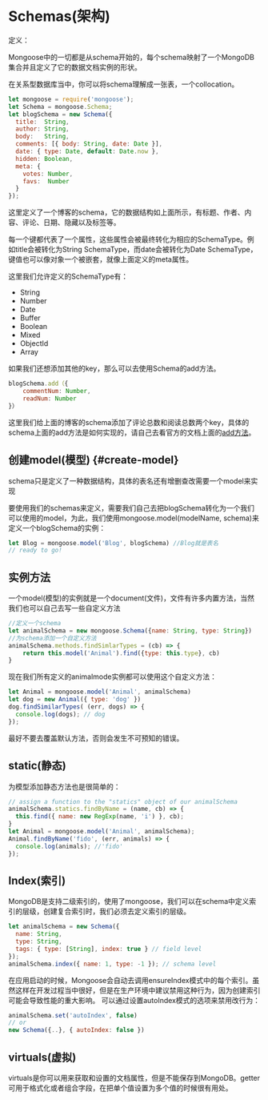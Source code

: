 # Schemas\(架构\)

定义：

Mongoose中的一切都是从schema开始的，每个schema映射了一个MongoDB集合并且定义了它的数据文档实例的形状。

在关系型数据库当中，你可以将schema理解成一张表，一个collocation。

```js
let mongoose = require('mongoose');
let Schema = mongoose.Schema;
let blogSchema = new Schema({
  title:  String,
  author: String,
  body:   String,
  comments: [{ body: String, date: Date }],
  date: { type: Date, default: Date.now },
  hidden: Boolean,
  meta: {
    votes: Number,
    favs:  Number
  }
});
```

这里定义了一个博客的schema，它的数据结构如上面所示，有标题、作者、内容、评论、日期、隐藏以及标签等。

每一个键都代表了一个属性，这些属性会被最终转化为相应的SchemaType。例如title会被转化为String SchemaType，而date会被转化为Date SchemaType，键值也可以像对象一个被嵌套，就像上面定义的meta属性。

这里我们允许定义的SchemaType有：

* String
* Number
* Date
* Buffer
* Boolean
* Mixed
* ObjectId
* Array

如果我们还想添加其他的key，那么可以去使用Schema的add方法。

```js
blogSchema.add（{
    commentNum: Number,
    readNum: Number
}）
```

这里我们给上面的博客的schema添加了评论总数和阅读总数两个key，具体的schema上面的add方法是如何实现的，请自己去看官方的文档上面的[add方法](http://www.nodeclass.com/api/mongoose.html#schema_Schema-add)。

## 创建model\(模型\) {#create-model}

schema只是定义了一种数据结构，具体的表名还有增删查改需要一个model来实现

要使用我们的schemas来定义，需要我们自己去把blogSchema转化为一个我们可以使用的model，为此，我们使用mongoose.model\(modelName, schema\)来定义一个blogSchema的实例：

```js
let Blog = mongoose.model('Blog', blogSchema) //Blog就是表名
// ready to go!
```

## 实例方法

一个model\(模型\)的实例就是一个document\(文件\)，文件有许多内置方法，当然我们也可以自己去写一些自定义方法

```js
//定义一个schema
let animalSchema = new mongoose.Schema({name: String, type: String})
//为schema添加一个自定义方法
animalSchema.methods.findSimlarTypes = (cb) => {
    return this.model('Animal').find({type: this.type}, cb)
}
```

现在我们所有定义的animalmode实例都可以使用这个自定义方法：

```js
let Animal = mongoose.model('Animal', animalSchema)
let dog = new Animal({ type: 'dog' })
dog.findSimilarTypes( (err, dogs) => {
  console.log(dogs); // dog
});
```

最好不要去覆盖默认方法，否则会发生不可预知的错误。

## static\(静态\)

为模型添加静态方法也是很简单的：

```js
// assign a function to the "statics" object of our animalSchema
animalSchema.statics.findByName = (name, cb) => {
  this.find({ name: new RegExp(name, 'i') }, cb);
}
let Animal = mongoose.model('Animal', animalSchema);
Animal.findByName('fido', (err, animals) => {
  console.log(animals); //'fido'
});
```

## Index\(索引\)

MongoDB是支持二级索引的，使用了mongoose，我们可以在schema中定义索引的层级，创建复合索引时，我们必须去定义索引的层级。

```js
let animalSchema = new Schema({
  name: String,
  type: String,
  tags: { type: [String], index: true } // field level
});
animalSchema.index({ name: 1, type: -1 }); // schema level
```

在应用启动的时候，Mongoose会自动去调用ensureIndex模式中的每个索引。虽然这样在开发过程当中很好，但是在生产环境中建议禁用这种行为，因为创建索引可能会导致性能的重大影响。 可以通过设置autoIndex模式的选项来禁用改行为：

```js
animalSchema.set('autoIndex', false)
// or
new Schema({..}, { autoIndex: false })
```

## virtuals\(虚拟\)

virtuals是你可以用来获取和设置的文档属性，但是不能保存到MongoDB。getter可用于格式化或者组合字段，在把单个值设置为多个值的时候很有用处。

```js

```



